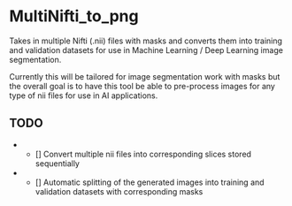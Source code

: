 # MultiNifti_to_png
Takes in multiple Nifti (.nii) files with masks and converts them into training and validation datasets for use in Machine Learning / Deep Learning image segmentation.

Currently this will be tailored for image segmentation work with masks but the overall goal is to have this tool be able to pre-process images for any type of nii files for use in AI applications. 

## TODO
* - [] Convert multiple nii files into corresponding slices stored sequentially
* - [] Automatic splitting of the generated images into training and validation datasets with corresponding masks 
